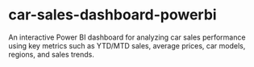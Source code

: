 # car-sales-dashboard-powerbi
An interactive Power BI dashboard for analyzing car sales performance using key metrics such as YTD/MTD sales, average prices, car models, regions, and sales trends.
